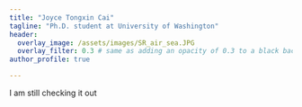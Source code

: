 ```yaml
---
title: "Joyce Tongxin Cai"
tagline: "Ph.D. student at University of Washington"
header:
  overlay_image: /assets/images/SR_air_sea.JPG
  overlay_filter: 0.3 # same as adding an opacity of 0.3 to a black background
author_profile: true

---
```


I am still checking it out
